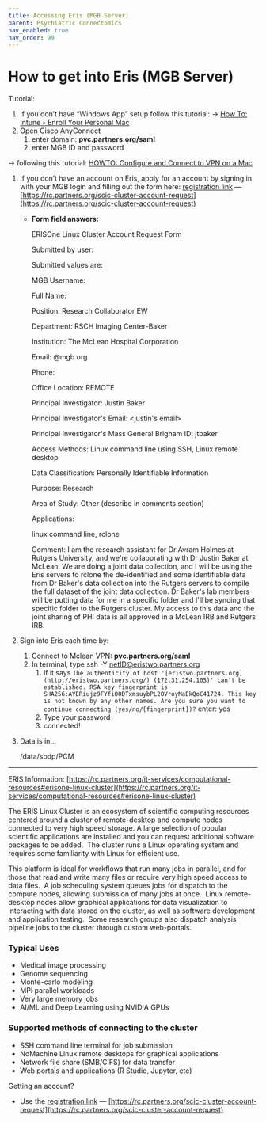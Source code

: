 ```yaml
---
title: Accessing Eris (MGB Server)
parent: Psychiatric Connectomics
nav_enabled: true
nav_order: 99
---
```

# How to get into Eris (MGB Server)

Tutorial:

1. If you don’t have “Windows App” setup follow this tutorial: →  [How To: Intune - Enroll Your Personal Mac](https://partnershealthcare.service-now.com/kb_view.do?sysparm_article=KB0041620)
2. Open Cisco AnyConnect
    1. enter domain: **pvc.partners.org/saml**
    2. enter MGB ID and password

→ following this tutorial: [HOWTO: Configure and Connect to VPN on a Mac](https://partnershealthcare.service-now.com/isservicehub?id=kb_article_view&sysparm_article=KB0033989&sys_kb_id=83f8cb2edb3e8b48dcc93a90ad96197f&spa=1)  

1. If you don’t have an account on Eris, apply for an account by signing in with your MGB login and filling out the form here: [registration link](https://rc.partners.org/node/3687) — [https://rc.partners.org/scic-cluster-account-request](https://rc.partners.org/scic-cluster-account-request) 
    - **Form field answers:**
        
        ERISOne Linux Cluster Account Request Form
        
        Submitted by user: <netID>
        
        Submitted values are:
        
        MGB Username: <netID>
        
        Full Name: <Your name>
        
        Position: Research Collaborator EW
        
        Department: RSCH Imaging Center-Baker
        
        Institution: The McLean Hospital Corporation
        
        Email: <netID>@mgb.org
        
        Phone: 
        
        Office Location: REMOTE
        
        Principal Investigator: Justin Baker
        
        Principal Investigator's Email: <justin's email>
        
        Principal Investigator's Mass General Brigham ID: jtbaker
        
        Access Methods: Linux command line using SSH, Linux remote desktop
        
        Data Classification: Personally Identifiable Information
        
        Purpose: Research
        
        Area of Study: Other (describe in comments section)
        
        Applications:
        
        linux command line, rclone
        
        Comment: I am the research assistant for Dr Avram Holmes at Rutgers University, and we're collaborating with Dr Justin Baker at McLean. We are doing a joint data collection, and I will be using the Eris servers to rclone the de-identified and some identifiable data from Dr Baker's data collection into the Rutgers servers to compile the full dataset of the joint data collection. Dr Baker's lab members will be putting data for me in a specific folder and I'll be syncing that specific folder to the Rutgers cluster. My access to this data and the joint sharing of PHI data is all approved in a McLean IRB and Rutgers IRB. 
        
2. Sign into Eris each time by:
    1. Connect to Mclean VPN:  **pvc.partners.org/saml**
    2. In terminal, type ssh -Y netID@eristwo.partners.org
        1. if it says `The authenticity of host '[eristwo.partners.org](http://eristwo.partners.org/) (172.31.254.105)' can't be established.
        RSA key fingerprint is SHA256:AYERiujz9FYfiO0DTxmsuybPL2OVroyMaEkQoC41724.
        This key is not known by any other names.
        Are you sure you want to continue connecting (yes/no/[fingerprint])?` enter: yes
        2. Type your password
        3. connected!

1. Data is in…
    
    /data/sbdp/PCM
    

---

ERIS Information: [https://rc.partners.org/it-services/computational-resources#erisone-linux-cluster](https://rc.partners.org/it-services/computational-resources#erisone-linux-cluster) 

The ERIS Linux Cluster is an ecosystem of scientific 
computing resources centered around a cluster of remote-desktop 
and compute nodes connected to very high speed storage. A large 
selection of popular scientific applications are installed and you can 
request additional software packages to be added.  The cluster runs a 
Linux operating system and requires some familiarity with Linux for 
efficient use.

This platform is ideal for workflows that run many jobs in parallel, 
and for those that read and write many files or require very high speed 
access to data files.  A job scheduling system queues jobs for dispatch 
to the compute nodes, allowing submission of many jobs at once.  Linux 
remote-desktop nodes allow graphical applications for data visualization
 to interacting with data stored on the cluster, as well as software 
development and application testing.  Some research groups also dispatch
 analysis pipeline jobs to the cluster through custom web-portals.

### Typical Uses

- Medical image processing
- Genome sequencing
- Monte-carlo modeling
- MPI parallel workloads
- Very large memory jobs
- AI/ML and Deep Learning using NVIDIA GPUs

### Supported methods of connecting to the cluster

- SSH command line terminal for job submission
- NoMachine Linux remote desktops for graphical applications
- Network file share (SMB/CIFS) for data transfer
- Web portals and applications (R Studio, Jupyter, etc)

Getting an account?

- Use the [registration link](https://rc.partners.org/node/3687) — [https://rc.partners.org/scic-cluster-account-request](https://rc.partners.org/scic-cluster-account-request)